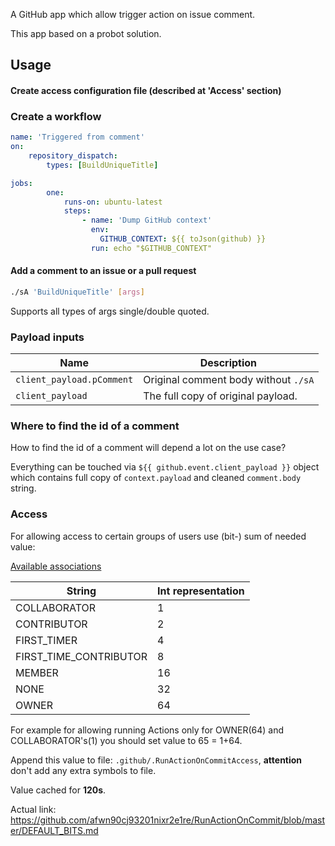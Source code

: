 A GitHub app which allow trigger action on issue comment.

This app based on a probot solution.


## Usage
#### Create access configuration file (described at 'Access' section)


### Create a workflow
```yaml
name: 'Triggered from comment'
on:
    repository_dispatch:
        types: [BuildUniqueTitle]

jobs:
        one:
            runs-on: ubuntu-latest
            steps:
                - name: 'Dump GitHub context'
                  env:
                    GITHUB_CONTEXT: ${{ toJson(github) }}
                  run: echo "$GITHUB_CONTEXT"
 ```
#### Add a comment to an issue or a pull request

```bash
./sA 'BuildUniqueTitle' [args]
```
Supports all types of args single/double quoted.

### Payload inputs

| Name | Description |
| --- | --- |
| `client_payload.pComment` | Original comment body without `./sA` |
| `client_payload` | The full copy of original payload. |

### Where to find the id of a comment

How to find the id of a comment will depend a lot on the use case?

Everything can be touched via `${{ github.event.client_payload }}` object which contains full copy of `context.payload` and cleaned `comment.body` string.

### Access

For allowing access to certain groups of users use (bit-) sum of needed value:

[Available associations](https://developer.github.com/v4/enum/commentauthorassociation/)

| String | Int representation |
| --- | --- |
| COLLABORATOR | 1 |
| CONTRIBUTOR | 2 |
| FIRST_TIMER | 4 |
| FIRST_TIME_CONTRIBUTOR | 8 |
| MEMBER | 16 |
| NONE | 32 |
| OWNER | 64 |

For example for allowing running Actions only for OWNER(64) and COLLABORATOR's(1) you should set value to 65 = 1+64.

Append this value to file: `.github/.RunActionOnCommitAccess`, **attention** don't add any extra symbols to file.

Value cached for __120s__.

Actual link: https://github.com/afwn90cj93201nixr2e1re/RunActionOnCommit/blob/master/DEFAULT_BITS.md